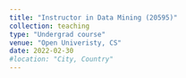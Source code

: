 ```yaml
---
title: "Instructor in Data Mining (20595)"
collection: teaching
type: "Undergrad course"
venue: "Open Univeristy, CS"
date: 2022-02-30
#location: "City, Country"
---
```

